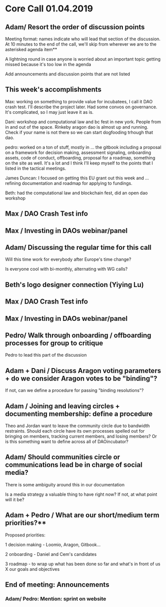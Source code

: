 # Core Call 01.04.2019

## Adam/ Resort the order of discussion points

Meeting format: names indicate who will lead that section of the discussion.  At 10 minutes to the end of the call, we'll skip from wherever we are to the asterisked agenda item\*\*

A lightning round in case anyone is worried about an important topic getting missed because it's too low in the agenda

Add announcements and discussion points that are not listed

## This week's accomplishments

Max: working on something to provide value for incubatees, I call it DAO crash test.  I'll describe the project later.  Had some convos on governance.  It's complicated, so I may just leave it as is.

Dani: workshop and computational law and bc fest in new york.  People from in and out of the space.  Rinkeby aragon dao is almost up and running.  Check if your name is not there so we can start dogfooding trhough that dao.  

pedro: worked on a ton of stuff, mostly in ... the gitbook including a proposal on a framework for decision making, assessment signaling, onboarding assets, code of conduct, offboarding, proposal for a roadmap, something on the site as well.  It's a lot and I think I'll keep myself to the points that I  listed in the tactical meetings.  

James Duncan: I focused on getting this EU grant out this week  and ... refining documentation and roadmap for applying to fundings.  

Beth: had the computational law and blockchain fest, did an open dao workshop

## Max / DAO Crash Test info

## Max / Investing in DAOs webinar/panel

## Adam/ Discussing the regular time for this call

Will this time work for everybody after Europe's time change?

Is everyone cool with bi-monthly, alternating with WG calls?

## Beth's logo designer connection \(Yiying Lu\)

## Max / DAO Crash Test info

## Max / Investing in DAOs webinar/panel

## Pedro/ Walk through onboarding / offboarding processes for group to critique

Pedro to lead this part of the discussion

## Adam + Dani / Discuss Aragon voting parameters + do we consider Aragon votes to be "binding"?

If not, can we define a procedure for passing "binding resolutions"?

## Adam / Joining and leaving circles + documenting membership: define a procedure

Theo and Jordan want to leave the community circle due to bandwidth restraints.  Should each circle have its own processes spelled out for bringing on members, tracking current members, and losing members? Or is this something want to define across all of DAOincubator?

## Adam/ Should communities circle or communications lead be in charge of social media?

There is some ambiguity around this in our documentation

Is a media strategy a valuable thing to have right now? If not, at what point will it be?

## Adam + Pedro / What are our short/medium term priorities?\*\*

Proposed priorities:

1 decision making - Loomio, Aragon, Gitbook...

2 onboarding - Daniel and Cem's candidates

3 roadmap - to wrap up what has been done so far and what's in front of us X our goals and objectives

## End of meeting: Announcements

### Adam/ Pedro: Mention: sprint on website

